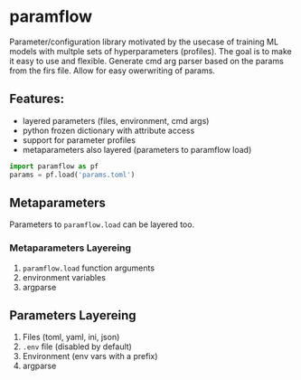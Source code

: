 # paramflow
Parameter/configuration library motivated by the usecase of training ML models
with multple sets of hyperparameters (profiles). The goal is to make it easy to
use and flexible. Generate cmd arg parser based on the params from the firs file.
Allow for easy owerwriting of params.

## Features:
- layered parameters (files, environment, cmd args)
- python frozen dictionary with attribute access
- support for parameter profiles
- metaparameters also layered (parameters to paramflow load)

```python
import paramflow as pf
params = pf.load('params.toml')
```

## Metaparameters
Parameters to ```paramflow.load``` can be layered too.

### Metaparameters Layereing
1. ```paramflow.load``` function arguments
2. environment variables
3. argparse

## Parameters Layereing
1. Files (toml, yaml, ini, json)
2. ```.env``` file (disabled by default)
3. Environment (env vars with a prefix)
4. argparse
